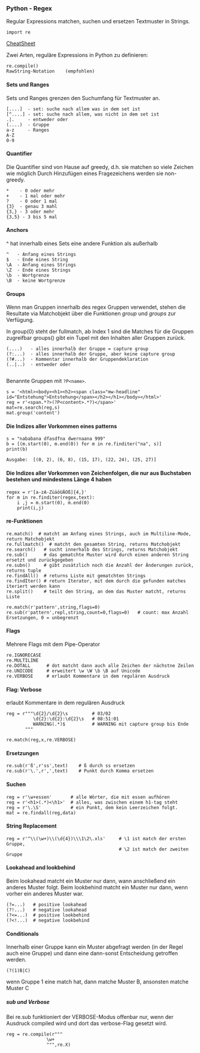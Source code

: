 ### Python - Regex

Regular Expressions matchen, suchen und ersetzen Textmuster in Strings.

```
import re
```

[CheatSheet](./regex_cheatsheet.pdf)

Zwei Arten, reguläre Expressions in Python zu definieren:
```
re.compile()
RawString-Notation    (empfohlen)

```

#### Sets und Ranges

Sets und Ranges grenzen den Suchumfang für Textmuster an.

```
[....]  - set: suche nach allem was in dem set ist
[^....] - set: suche nach allem, was nicht in dem set ist
.|.     - entweder oder
(....)  - Gruppe
a-z     - Ranges
A-Z
0-9

```

#### Quantifier
Die Quantifier sind von Hause auf greedy, d.h. sie matchen so viele Zeichen wie möglich
Durch Hinzufügen eines Fragezeichens werden sie non-greedy.

```
*    - 0 oder mehr
+    - 1 mal oder mehr
?    - 0 oder 1 mal
{3}  - genau 3 mahl
{3,} - 3 oder mehr
{3,5} - 3 bis 5 mal

```


#### Anchors
^ hat innerhalb eines Sets eine andere Funktion als außerhalb

```
^   - Anfang eines Strings
$   - Ende eines String
\A  - Anfang eines Strings
\Z  - Ende eines Strings
\b  - Wortgrenze
\B  - keine Wortgrenze

```

#### Groups
Wenn man Gruppen innerhalb des regex Gruppen verwendet, stehen die Resultate via
Matchobjekt über die Funktionen *group* und *groups* zur Verfügung.
 
In group(0) steht der fullmatch, ab Index 1 sind die Matches für die Gruppen zugreifbar
groups() gibt ein Tupel  mit den Inhalten aller Gruppen zurück.

```
(....)   - alles innerhalb der Gruppe = capture group
(?:...)  - alles innerhalb der Gruppe, aber keine capture group
(?#...)  - Kommentar innerhalb der Gruppendeklaration
(..|..)  - entweder oder


```

Benannte Gruppen mit `?P<name>`.  

```
s = '<html><body><h1><h2><span class="mw-headline" id="Entstehung">Entstehung</span></h2></h1></body></html>'
reg = r'<span.*?>(?P<content>.*?)</span>'
mat=re.search(reg,s)
mat.group('content')

```
#### Die Indizes aller Vorkommen eines patterns

```
s = "nababana dfasdfna dwernaana 999"
b = [(m.start(0), m.end(0)) for m in re.finditer("na", s)]
print(b)

Ausgabe:  [(0, 2), (6, 8), (15, 17), (22, 24), (25, 27)]
```


#### Die Indizes aller Vorkommen von Zeichenfolgen, die nur aus Buchstaben bestehen und mindestens Länge 4 haben

```
regex = r'[a-zA-ZüäöÜÄÖß]{4,}'
for m in re.finditer(regex,text):
    i ,j = m.start(0), m.end(0)
    print(i,j)

```


#### re-Funktionen

```
re.match()  # matcht am Anfang eines Strings, auch im Multiline-Mode, return Matchobjekt
re.fullmatch()  # matcht den gesamten String, returns Matchobjekt  
re.search()   # sucht innerhalb des Strings, returns Matchobjekt    
re.sub()      # das gematchte Muster wird durch einen anderen String ersetzt und zurückgegeben   
re.subn()     # gibt zusätzlich noch die Anzahl der Änderungen zurück, returns tuple 
re.findAll()  # returns Liste mit gematchten Strings  
re.findIter() # return Iterator, mit dem durch die gefunden matches iteriert werden kann
re.split()    # teilt den String, an dem das Muster matcht, returns Liste

re.match(r'pattern',string,flags=0)
re.sub(r'pattern',repl,string,count=0,flags=0)   # count: max Anzahl Ersetzungen, 0 = unbegrenzt  

```

#### Flags

Mehrere Flags mit dem Pipe-Operator

```
re.IGNORECASE
re.MULTILINE
re.DOTALL      # dot matcht dann auch alle Zeichen der nächstne Zeilen
re.UNICODE     # erweitert \w \W \b \B auf Unicode
re.VERBOSE     # erlaubt Kommentare in dem regulären Ausdruck

```

#### Flag: Verbose
erlaubt  Kommentare in dem regulären Ausdruck

```
reg = r"""\d{2}/\d{2}\s         # 03/02
          \d{2}:\d{2}:\d{2}\s   # 08:51:01
          WARNING(.*)$          # WARNING mit capture group bis Ende
       """  

re.match(reg,x,re.VERBOSE)
```

#### Ersetzungen

```
re.sub(r'ß',r'ss',text)    # ß durch ss ersetzen
re.sub(r'\.',r',',text)    # Punkt durch Komma ersetzen
```

#### Suchen

```
reg = r'\w+essen'       # alle Wörter, die mit essen aufhören
reg = r'<h1>(.*)<\h1>'  # alles, was zwischen einem h1-tag steht
reg = r'\.\S'           # ein Punkt, dem kein Leerzeichen folgt.
mat = re.findall(reg,data)
```

#### String Replacement

```
reg = r'^\\(\w+)\\(\d{4})\\\1\2\.xls'     # \1 ist match der ersten Gruppe, 
                                          # \2 ist match der zweiten Gruppe
```

#### Lookahead and lookbehind

Beim lookahead matcht ein Muster nur dann, wann anschließend ein anderes Muster folgt.
Beim lookbehind matcht ein Muster nur dann, wenn vorher ein anderes Muster war.

```
(?=...)   # positive lookahead
(?!...)   # negative lookahead
(?<=...)  # positive lookbehind
(?<!...)  # negative lookbehind

```

#### Conditionals

Innerhalb einer Gruppe kann ein Muster abgefragt werden (in der Regel auch eine Gruppe)
und dann eine dann-sonst Entscheidung getroffen werden. 

```
(?(1)B|C)

```
wenn Gruppe 1 eine match hat, dann matche Muster B, ansonsten matche Muster C


##### sub und Verbose

Bei re.sub funktioniert der VERBOSE-Modus offenbar nur, wenn der Ausdruck compiled wird und
dort das verbose-Flag gesetzt wird.

```
reg = re.compile(r"""
               \w+
               """,re.X)
```